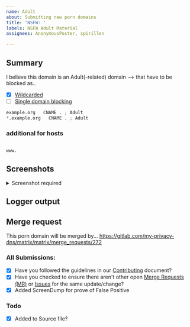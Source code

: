```yaml
---
name: Adult
about: Submitting new porn domains
title: 'NSFW: '
labels: NSFW Adult Material
assignees: AnonymousPoster, spirillen

---
```


## Summary
I believe this domain is an Adult(-related) domain --> that have to 
be blocked as..

- [X] [Wildcarded](source/porno-sites/wildcard.list)
- [ ] [Single domain blocking](source/porno-sites/domains.list)

```python
example.org   CNAME . ; Adult
*.example.org   CNAME . ; Adult
```

### additional for hosts
```shell

www.
```

## Screenshots

<details><Summary>Screenshot required</summary>



</details>

## Logger output


## Merge request
This porn domain will be merged by... https://gitlab.com/my-privacy-dns/matrix/matrix/merge_requests/272

### All Submissions:
- [x] Have you followed the guidelines in our [Contributing](/mypdns/matrix/blob/master/CONTRIBUTING.md) document?
- [x] Have you checked to ensure there aren't other open [Merge Requests (MR)](/mypdns/matrix/pulls) or [Issues](../issues) for the same update/change?
- [x] Added ScreenDump for prove of False Positive

### Todo
- [x] Added to Source file?
